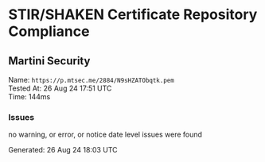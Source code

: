 # STIR/SHAKEN Certificate Repository Compliance

## Martini Security

Name: `https://p.mtsec.me/2884/N9sHZATObqtk.pem`\
Tested At: 26 Aug 24 17:51 UTC\
Time: 144ms

### Issues

no warning, or error, or notice date level issues were found

Generated: 26 Aug 24 18:03 UTC